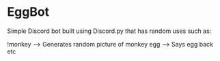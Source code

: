 # EggBot
Simple Discord bot built using Discord.py that has random uses such as:

!monkey --> Generates random picture of monkey
egg     --> Says egg back
etc
